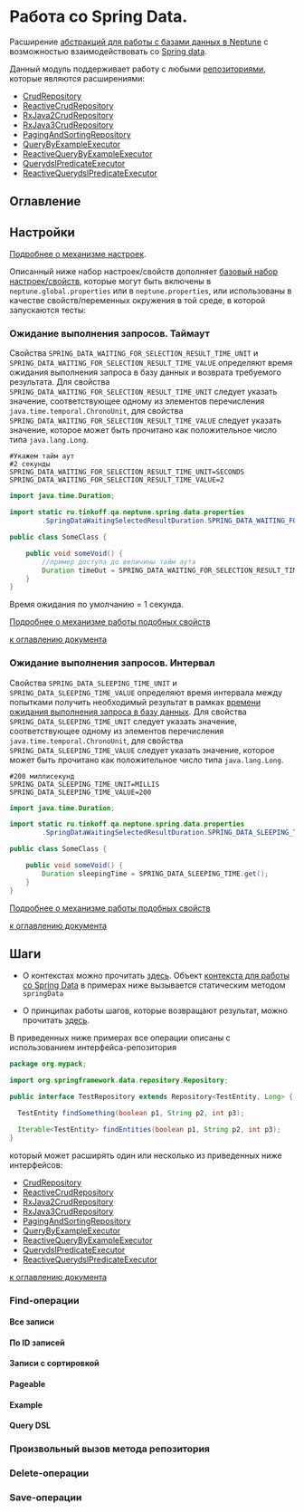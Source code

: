 # Работа со Spring Data.

Расширение [абстракций для работы с базами данных в Neptune](./../../../database.abstractions/README.md) с возможностью 
взаимодействовать со [Spring data](https://spring.io/projects/spring-data).

Данный модуль поддерживает работу с любыми [репозиториями](https://docs.spring.io/spring-data/jpa/docs/current/reference/html/#repositories), которые являются расширениями:

- [CrudRepository](https://docs.spring.io/spring-data/commons/docs/current/api/org/springframework/data/repository/CrudRepository.html)
- [ReactiveCrudRepository](https://docs.spring.io/spring-data/commons/docs/current/api/org/springframework/data/repository/reactive/ReactiveCrudRepository.html)
- [RxJava2CrudRepository](https://docs.spring.io/spring-data/commons/docs/current/api/org/springframework/data/repository/reactive/RxJava2CrudRepository.html)
- [RxJava3CrudRepository](https://docs.spring.io/spring-data/commons/docs/current/api/org/springframework/data/repository/reactive/RxJava3CrudRepository.html)
- [PagingAndSortingRepository](https://docs.spring.io/spring-data/commons/docs/current/api/org/springframework/data/repository/PagingAndSortingRepository.html)
- [QueryByExampleExecutor](https://docs.spring.io/spring-data/commons/docs/current/api/org/springframework/data/repository/query/QueryByExampleExecutor.html)
- [ReactiveQueryByExampleExecutor](https://docs.spring.io/spring-data/commons/docs/current/api/org/springframework/data/repository/query/ReactiveQueryByExampleExecutor.html)
- [QuerydslPredicateExecutor](https://docs.spring.io/spring-data/commons/docs/current/api/org/springframework/data/querydsl/QuerydslPredicateExecutor.html)
- [ReactiveQuerydslPredicateExecutor](https://docs.spring.io/spring-data/commons/docs/current/api/org/springframework/data/querydsl/ReactiveQuerydslPredicateExecutor.html)

## Оглавление

## Настройки

[Подробнее о механизме настроек](./../../../core.api/doc/rus/SETTINGS.MD).

Описанный ниже набор настроек/свойств дополняет [базовый набор настроек/свойств](./../../../core.api/doc/rus/SETTINGS.MD#Основной-набор-настроексвойств),
которые могут быть включены в `neptune.global.properties` или в `neptune.properties`, или использованы в качестве
свойств/переменных окружения в той среде, в которой запускаются тесты:

### Ожидание выполнения запросов. Таймаут

Свойства `SPRING_DATA_WAITING_FOR_SELECTION_RESULT_TIME_UNIT` и `SPRING_DATA_WAITING_FOR_SELECTION_RESULT_TIME_VALUE` 
определяют время ожидания выполнения запроса в базу данных и возврата требуемого результата. Для свойства 
`SPRING_DATA_WAITING_FOR_SELECTION_RESULT_TIME_UNIT` следует указать значение, соответствующее одному из элементов 
перечисления `java.time.temporal.ChronoUnit`, для свойства `SPRING_DATA_WAITING_FOR_SELECTION_RESULT_TIME_VALUE` 
следует указать значение, которое может быть прочитано как положительное число типа `java.lang.Long`.

```properties
#Укажем тайм аут
#2 секунды
SPRING_DATA_WAITING_FOR_SELECTION_RESULT_TIME_UNIT=SECONDS
SPRING_DATA_WAITING_FOR_SELECTION_RESULT_TIME_VALUE=2
```

```java
import java.time.Duration;

import static ru.tinkoff.qa.neptune.spring.data.properties
        .SpringDataWaitingSelectedResultDuration.SPRING_DATA_WAITING_FOR_SELECTION_RESULT_TIME;

public class SomeClass {

    public void someVoid() {
        //пример доступа до величины тайм аута
        Duration timeOut = SPRING_DATA_WAITING_FOR_SELECTION_RESULT_TIME.get();
    }
}
```

Время ожидания по умолчанию = 1 секунда.

[Подробнее о механизме работы подобных свойств](./../../../core.api/doc/rus/SETTINGS.MD#Свойства-для-возврата-величины-продолжительности)

[к оглавлению документа](#Оглавление)

### Ожидание выполнения запросов. Интервал

Свойства `SPRING_DATA_SLEEPING_TIME_UNIT` и `SPRING_DATA_SLEEPING_TIME_VALUE` определяют время интервала между попытками 
получить необходимый результат в рамках [времени ожидания выполнения запроса в базу данных](#Ожидание-выполнения-запросов-Таймаут). 
Для свойства `SPRING_DATA_SLEEPING_TIME_UNIT` следует указать значение, соответствующее одному из элементов
перечисления `java.time.temporal.ChronoUnit`, для свойства `SPRING_DATA_SLEEPING_TIME_VALUE` следует указать значение, 
которое может быть прочитано как положительное число типа `java.lang.Long`.

```properties
#200 миллисекунд
SPRING_DATA_SLEEPING_TIME_UNIT=MILLIS
SPRING_DATA_SLEEPING_TIME_VALUE=200
```

```java
import java.time.Duration;

import static ru.tinkoff.qa.neptune.spring.data.properties
        .SpringDataWaitingSelectedResultDuration.SPRING_DATA_SLEEPING_TIME;

public class SomeClass {

    public void someVoid() {
        Duration sleepingTime = SPRING_DATA_SLEEPING_TIME.get();
    }
}
```

[Подробнее о механизме работы подобных свойств](./../../../core.api/doc/rus/SETTINGS.MD#Свойства-для-возврата-величины-продолжительности)

[к оглавлению документа](#Оглавление)

## Шаги

- О контекстах можно прочитать [здесь](./../../../core.api/doc/rus/STEPS.MD#Контекст). 
  Объект [контекста для работы со Spring Data](https://tinkoffcreditsystems.github.io/neptune/spring.data/ru/tinkoff/qa/neptune/spring/data/SpringDataContext.html)
  в примерах ниже вызывается статическим методом `springData`

- О принципах работы шагов, которые возвращают результат, можно прочитать [здесь](./../../../core.api/doc/rus/STEPS.MD#Шаги-которые-возвращают-результат).

В приведенных ниже примерах все операции описаны с использованием интерфейса-репозитория

```java
package org.mypack;

import org.springframework.data.repository.Repository;

public interface TestRepository extends Repository<TestEntity, Long> {

  TestEntity findSomething(boolean p1, String p2, int p3);

  Iterable<TestEntity> findEntities(boolean p1, String p2, int p3);
}
```

который может расширять один или несколько из приведенных ниже интерфейсов:

- [CrudRepository](https://docs.spring.io/spring-data/commons/docs/current/api/org/springframework/data/repository/CrudRepository.html)
- [ReactiveCrudRepository](https://docs.spring.io/spring-data/commons/docs/current/api/org/springframework/data/repository/reactive/ReactiveCrudRepository.html)
- [RxJava2CrudRepository](https://docs.spring.io/spring-data/commons/docs/current/api/org/springframework/data/repository/reactive/RxJava2CrudRepository.html)
- [RxJava3CrudRepository](https://docs.spring.io/spring-data/commons/docs/current/api/org/springframework/data/repository/reactive/RxJava3CrudRepository.html)
- [PagingAndSortingRepository](https://docs.spring.io/spring-data/commons/docs/current/api/org/springframework/data/repository/PagingAndSortingRepository.html)
- [QueryByExampleExecutor](https://docs.spring.io/spring-data/commons/docs/current/api/org/springframework/data/repository/query/QueryByExampleExecutor.html)
- [ReactiveQueryByExampleExecutor](https://docs.spring.io/spring-data/commons/docs/current/api/org/springframework/data/repository/query/ReactiveQueryByExampleExecutor.html)
- [QuerydslPredicateExecutor](https://docs.spring.io/spring-data/commons/docs/current/api/org/springframework/data/querydsl/QuerydslPredicateExecutor.html)
- [ReactiveQuerydslPredicateExecutor](https://docs.spring.io/spring-data/commons/docs/current/api/org/springframework/data/querydsl/ReactiveQuerydslPredicateExecutor.html)

[к оглавлению документа](#Оглавление)

### Find-операции

#### Все записи

#### По ID записей

#### Записи с сортировкой

#### Pageable

#### Example

#### Query DSL

### Произвольный вызов метода репозитория

### Delete-операции

### Save-операции

